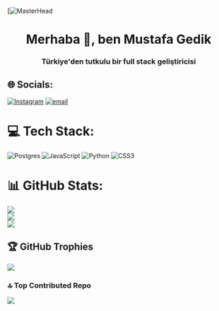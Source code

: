 [![MasterHead](https://www.codingbytes.com/wp-content/uploads/2022/03/full-stack-web-development.jpg)
<h1 align="center">Merhaba 👋, ben Mustafa Gedik</h1>
<h3 align="center">Türkiye'den tutkulu bir full stack geliştiricisi</h3>


## 🌐 Socials:
[![Instagram](https://img.shields.io/badge/Instagram-%23E4405F.svg?logo=Instagram&logoColor=white)](https://instagram.com/_mustafagedik) [![email](https://img.shields.io/badge/Email-D14836?logo=gmail&logoColor=white)](mailto:gs.mustafagedik@gmail.com) 

# 💻 Tech Stack:
![Postgres](https://img.shields.io/badge/postgres-%23316192.svg?style=for-the-badge&logo=postgresql&logoColor=white) ![JavaScript](https://img.shields.io/badge/javascript-%23323330.svg?style=for-the-badge&logo=javascript&logoColor=%23F7DF1E) ![Python](https://img.shields.io/badge/python-3670A0?style=for-the-badge&logo=python&logoColor=ffdd54) ![CSS3](https://img.shields.io/badge/css3-%231572B6.svg?style=for-the-badge&logo=css3&logoColor=white)
# 📊 GitHub Stats:
![](https://github-readme-stats.vercel.app/api?username=cpu-mustafa&theme=default&hide_border=false&include_all_commits=true&count_private=true)<br/>
![](https://nirzak-streak-stats.vercel.app/?user=cpu-mustafa&theme=default&hide_border=false)<br/>
![](https://github-readme-stats.vercel.app/api/top-langs/?username=cpu-mustafa&theme=default&hide_border=false&include_all_commits=true&count_private=true&layout=compact)

## 🏆 GitHub Trophies
![](https://github-profile-trophy.vercel.app/?username=cpu-mustafa&theme=ambient_gradient&no-frame=true&no-bg=false&margin-w=4)

### 🔝 Top Contributed Repo
![](https://github-contributor-stats.vercel.app/api?username=cpu-mustafa&limit=5&theme=swift&combine_all_yearly_contributions=true)

<!-- Proudly created with GPRM ( https://gprm.itsvg.in ) -->
